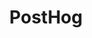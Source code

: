---
draft: false
title: PostHog
content:
  id: posthog
  name: PostHog
  logo: /images/applications/analytics/posthog/logo.png
  website: https://posthog.com/
  iframe_website: /website-iframe/applications/analytics/posthog
  dashboardImage: /images/applications/analytics/posthog/screenshot-1.jpg
  short_description: PostHog provides open-source product analytics, session recording, feature flagging and a/b testing that you can self-host.
  description: PostHog provides engineers with everything they need to make sure they are building something that people want. This means - product analytics, video replays, feedback tools, feature flags, and experimentation. With PostHog you can automate the collection of every event on your website or app, with no need to send data to third parties, and deploy on your own infrastructure. PostHog plays nicely with data warehouses through plugins for import, transformation, and export.
  features:
    - title: Keep data on your infrastructure
      description: Customer data stays on your servers. You're in total control of your PostHog instance. With self-hosting, you can also circumvent ad blockers and browser privacy features.
    - title: Private cloud deployment
      description: You can run PostHog on your own private cloud with one of its install scripts, or get running on Heroku with a one-click install.
    - title: Compliance made easy
      description: PostHog allows you to rely on fewer third-party subprocessors. You can host in any region on the planet; optionally self-host to keep customer data on your infrastructure, and reduce the burden when audit season rolls around.
    - title: Full access to your data
      description: The PostHog API and direct SQL access allow full access to your production instance.
  screenshots:
    - /images/applications/analytics/posthog/screenshot-1.jpg
    - /images/applications/analytics/posthog/screenshot-2.jpg
---